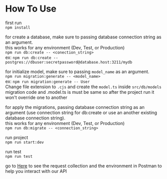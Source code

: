 # How To Use

first run  
`npm install`

for create a database, make sure to passing database connection string as an argument.  
this works for any environment (Dev, Test, or Production)  
`npm run db:create -- <conection_string>`  
ex: `npm run db:create -- postgres://dbuser:secretpassword@database.host:3211/mydb`

for initialize model, make sure to passing `model_name` as an argument.  
`npm run migration:generate -- <model_name>`  
ex: `npm run migration:generate -- User`  
Change file extension to `.cjs` and create the `model.ts` inside `src/db/models`  
migration code and .model.ts is must be same so after the project run it won't override one to another 

for apply the migrations, passing database connection string as an argument (use connection string for db:create or use an another existing database connection string).  
this works for any environment (Dev, Test, or Production)  
`npm run db:migrate -- <connection_string>`

run project  
`npm run start:dev`

run test  
`npm run test`

go to [Here](https://crimson-star-882099.postman.co/workspace/MBKM-Final-Project-2~68237437-130b-4c66-9a06-152945108d50/collection/24368336-ee01b197-c89a-4b38-8d61-164256d65e0c?action=share&creator=24368336&active-environment=24368336-3e9cc8f6-a004-4a19-84db-da566d933901) to see the request collection and the environment in Postman to help you interact with our API
